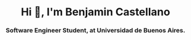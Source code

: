 <h1 align="center">Hi 👋, I'm Benjamin Castellano</h1>
<h3 align="center"> Software Engineer Student, at Universidad de Buenos Aires.</h3>
